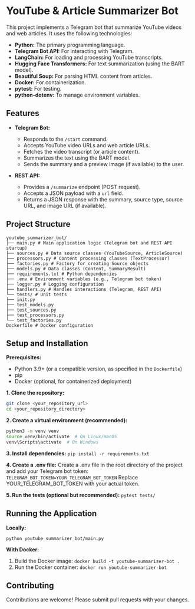 # YouTube & Article Summarizer Bot

This project implements a Telegram bot that summarize YouTube videos and web articles. It uses the following technologies:

* **Python:** The primary programming language.
* **Telegram Bot API:** For interacting with Telegram.
* **LangChain:** For loading and processing YouTube transcripts.
* **Hugging Face Transformers:** For text summarization (using the BART model).
* **Beautiful Soup:** For parsing HTML content from articles.
* **Docker:** For containerization.
* **pytest:** For testing.
* **python-dotenv:** To manage environment variables.

## Features

* **Telegram Bot:**
    * Responds to the `/start` command.
    * Accepts YouTube video URLs and web article URLs.
    * Fetches the video transcript (or article content).
    * Summarizes the text using the BART model.
    * Sends the summary and a preview image (if available) to the user.

* **REST API:**
    * Provides a `/summarize` endpoint (POST request).
    * Accepts a JSON payload with a `url` field.
    * Returns a JSON response with the summary, source type, source URL, and image URL (if available).

## Project Structure

```
youtube_summarizer_bot/
├── main.py # Main application logic (Telegram bot and REST API startup)
├── sources.py # Data source classes (YouTubeSource, ArticleSource)
├── processors.py # Content processing classes (TextProcessor)
├── factories.py # Factory for creating Source objects
├── models.py # Data classes (Content, SummaryResult)
├── requirements.txt # Python dependencies
├── .env # Environment variables (e.g., Telegram bot token)
├── logger.py # Logging configuration
├── handlers.py # Handles interactions (Telegram, REST API)
└── tests/ # Unit tests
├── init.py
├── test_models.py
├── test_sources.py
├── test_processors.py
└── test_factories.py
Dockerfile # Docker configuration
```

## Setup and Installation

**Prerequisites:**

* Python 3.9+ (or a compatible version, as specified in the `Dockerfile`)
* pip
* Docker (optional, for containerized deployment)

**1. Clone the repository:**

```bash
git clone <your_repository_url>
cd <your_repository_directory>
```

**2. Create a virtual environment (recommended):**

```bash
python3 -m venv venv
source venv/bin/activate  # On Linux/macOS
venv\Scripts\activate  # On Windows
```

**3. Install dependencies:**
`pip install -r requirements.txt`

**4. Create a .env file:**
Create a .env file in the root directory of the project and add your Telegram bot token:
`TELEGRAM_BOT_TOKEN=YOUR_TELEGRAM_BOT_TOKEN`
Replace YOUR_TELEGRAM_BOT_TOKEN with your actual token.

**5. Run the tests (optional but recommended):**
`pytest tests/`

## Running the Application

**Locally:**
```
python youtube_summarizer_bot/main.py
```

**With Docker:**

1. Build the Docker image: `docker build -t youtube-summarizer-bot .`
2. Run the Docker container: `docker run youtube-summarizer-bot`

## Contributing

Contributions are welcome! Please submit pull requests with your changes.
